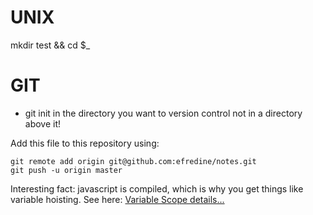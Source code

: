 # UNIX

mkdir test && cd $_

# GIT

* git init in the directory you want to version control not in a directory above it!

Add this file to this repository using:
```shell
git remote add origin git@github.com:efredine/notes.git
git push -u origin master
```

Interesting fact: javascript is compiled, which is why you get things like variable hoisting.  See here:
[Variable Scope details...](https://github.com/getify/You-Dont-Know-JS/blob/master/scope%20&%20closures/ch1.md)

